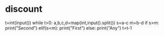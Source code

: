 # discount
t=int(input())
while t>0:
  a,b,c,d=map(int,input().split())
  s=a-c
  m=b-d
  if s>m:
    print("Second")
  elif(s<m):
    print("First")
  else:
    print("Any")
  t=t-1
